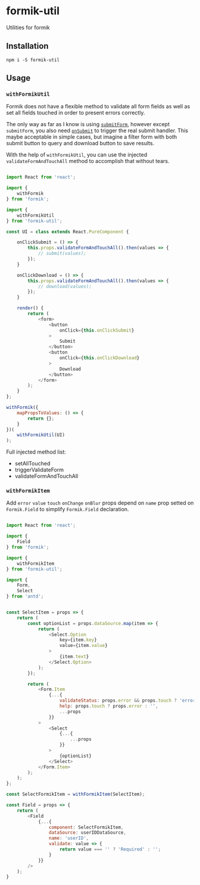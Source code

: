 
# formik-util

Utilities for formik

## Installation

`npm i -S formik-util`

## Usage

### `withFormikUtil`

Formik does not have a flexible method to validate all form fields as well as set all fields touched in order to present errors correctly.

The only way as far as I know is using [`submitForm`](https://jaredpalmer.com/formik/docs/api/formik#submitform-void), however except `submitForm`, you also need [`onSubmit`](https://jaredpalmer.com/formik/docs/api/formik#onsubmit-values-values-formikbag-formikbag-void) to trigger the real submit handler. This maybe acceptable in simple cases, but imagine a filter form with both submit button to query and download button to save results.

With the help of `withFormikUtil`, you can use the injected `validateFormAndTouchAll` method to accomplish that without tears.

```js

import React from 'react';

import {
    withFormik
} from 'formik';

import {
    withFormikUtil
} from 'formik-util';

const UI = class extends React.PureComponent {

    onClickSubmit = () => {
        this.props.validateFormAndTouchAll().then(values => {
            // submit(values);
        });
    }

    onClickDownload = () => {
        this.props.validateFormAndTouchAll().then(values => {
            // download(values);
        });
    }

    render() {
        return (
            <form>
                <button
                    onClick={this.onClickSubmit}
                >
                    Submit
                </button>
                <button
                    onClick={this.onClickDownload}
                >
                    Download
                </button>
            </form>
        );
    }
};

withFormik({
    mapPropsToValues: () => {
        return {};
    }
})(
    withFormikUtil(UI)
);

```

Full injected method list:
- setAllTouched
- triggerValidateForm
- validateFormAndTouchAll


### `withFormikItem`

Add `error` `value` `touch` `onChange` `onBlur` props depend on `name` prop setted on `Formik.Field` to simplify `Formik.Field` declaration.

```js

import React from 'react';

import {
    Field
} from 'formik';

import {
    withFormikItem
} from 'formik-util';

import {
    Form,
    Select
} from 'antd';


const SelectItem = props => {
    return (
        const optionList = props.dataSource.map(item => {
            return (
                <Select.Option
                    key={item.key}
                    value={item.value}
                >
                    {item.text}
                </Select.Option>
            );
        });

        return (
            <Form.Item
                {...{
                    validateStatus: props.error && props.touch ? 'error' : '',
                    help: props.touch ? props.error : '',
                    ...props
                }}
            >
                <Select
                    {...{
                        ...props
                    }}
                >
                    {optionList}
                </Select>
            </Form.Item>
        );
    );
};

const SelectFormikItem = withFormikItem(SelectItem);

const Field = props => {
    return (
        <Field
            {...{
                component: SelectFormikItem,
                dataSource: userIDDataSource,
                name: 'userID',
                validate: value => {
                    return value === '' ? 'Required' : '';
                }
            }}
        />
    );
}

```
